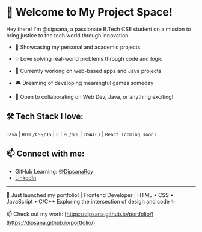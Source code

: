 # 🚀 Welcome to My Project Space!

Hey there! I'm @dipsana, a passionate B.Tech CSE student on a mission to bring justice to the tech world through innovation.

- 🔨 Showcasing my personal and academic projects

- 💡 Love solving real-world problems through code and logic

- 🌱 Currently working on web-based apps and Java projects

- 🎮 Dreaming of developing meaningful games someday

- 🤝 Open to collaborating on Web Dev, Java, or anything exciting!


## 🛠️ Tech Stack I love:
`Java` | `HTML/CSS/JS` | `C` | `PL/SQL` | `DSA(C)` | `React (coming soon)`  

## 📫 Connect with me:

 - GitHub Learning: [@DipsanaRoy](https://github.com/DipsanaRoy)
- [LinkedIn](https://www.linkedin.com/in/dipsana)

---

🚀 Just launched my portfolio! | Frontend Developer | HTML • CSS • JavaScript • C/C++
Exploring the intersection of design and code ✨

📫 Check out my work: [https://dipsana.github.io/portfolio/](https://dipsana.github.io/portfolio/)

<!---
Dipsana/Dipsana is a ✨ special ✨ repository because its `README.md` (this file) appears on your GitHub profile.
You can click the Preview link to take a look at your changes.
--->
